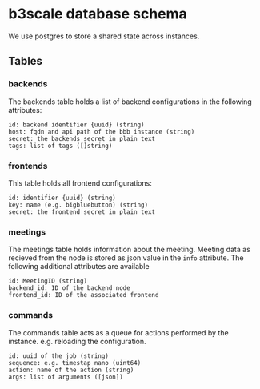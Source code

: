
# b3scale database schema

We use postgres to store a shared state across instances.


## Tables

### backends

The backends table holds a list of backend configurations
in the following attributes:
    
    id: backend identifier {uuid} (string)
    host: fqdn and api path of the bbb instance (string)
    secret: the backends secret in plain text
    tags: list of tags ([]string)

### frontends

This table holds all frontend configurations:

    id: identifier {uuid} (string)
    key: name (e.g. bigbluebutton) (string)
    secret: the frontend secret in plain text


### meetings

The meetings table holds information about the meeting.
Meeting data as recieved from the node is stored as json value
in the `info` attribute. The following additional attributes
are available

    id: MeetingID (string)
    backend_id: ID of the backend node
    frontend_id: ID of the associated frontend


### commands

The commands table acts as a queue for actions performed
by the instance. e.g. reloading the configuration.

    id: uuid of the job (string)
    sequence: e.g. timestap nano (uint64)
    action: name of the action (string)
    args: list of arguments ([json])

